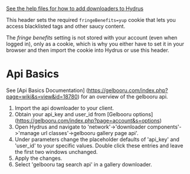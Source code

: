 [See the help files for how to add downloaders to Hydrus](https://hydrusnetwork.github.io/hydrus/help/adding_new_downloaders.html)

This header sets the required `fringeBenefits=yup` cookie that lets you access blacklisted tags and other saucy content.

The _fringe benefits_ setting is not stored with your account (even when logged in), only as a cookie, which is why you either have to set it in your browser and then import the cookie into Hydrus or use this header.

# Api Basics

See [Api Basics Documentation] (https://gelbooru.com/index.php?page=wiki&s=view&id=18780) for an overview of the gelbooru api.

1. Import the api downloader to your client.
2. Obtain your api_key and user_id from [Gelbooru options] (https://gelbooru.com/index.php?page=account&s=options)
3. Open Hydrus and navigate to 'network'->'downloader components'->'manage url classes'->gelbooru gallery page api'.
4. Under parameters change the placeholder defaults of 'api_key' and 'user_id' to your specific values. Double click these entries and leave the first two windows unchanged.
5. Apply the changes.
6. Select 'gelbooru tag search api' in a gallery downloader.

